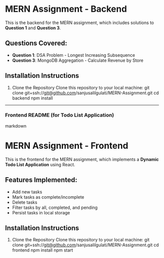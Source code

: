 # MERN Assignment - Backend

This is the backend for the MERN assignment, which includes solutions to **Question 1** and **Question 3**.

## Questions Covered:
- **Question 1**: DSA Problem - Longest Increasing Subsequence
- **Question 3**: MongoDB Aggregation - Calculate Revenue by Store

## Installation Instructions

1. Clone the Repository
   Clone this repository to your local machine:
   git clone git+ssh://git@github.com/sanjusalilgulati/MERN-Assignment.git
   cd backend
   npm install


---

### Frontend README (for Todo List Application)
markdown
# MERN Assignment - Frontend

This is the frontend for the MERN assignment, which implements a **Dynamic Todo List Application** using React.

## Features Implemented:
- Add new tasks
- Mark tasks as complete/incomplete
- Delete tasks
- Filter tasks by all, completed, and pending
- Persist tasks in local storage

## Installation Instructions

1. Clone the Repository
   Clone this repository to your local machine:
   git clone git+ssh://git@github.com/sanjusalilgulati/MERN-Assignment.git
   cd frontend
   npm install
   npm start

